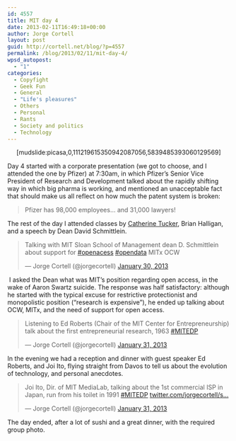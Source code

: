 ```yaml
---
id: 4557
title: MIT day 4
date: 2013-02-11T16:49:18+00:00
author: Jorge Cortell
layout: post
guid: http://cortell.net/blog/?p=4557
permalink: /blog/2013/02/11/mit-day-4/
wpsd_autopost:
  - "1"
categories:
  - Copyfight
  - Geek Fun
  - General
  - "Life's pleasures"
  - Others
  - Personal
  - Rants
  - Society and politics
  - Technology
---
```

<p style="text-align: center">
  [mudslide:picasa,0,111219615350942087056,5839485393060129569]
</p>

Day 4 started with a corporate presentation (we got to choose, and I attended the one by Pfizer) at 7:30am, in which Pfizer&#8217;s Senior Vice President of Research and Development talked about the rapidly shifting way in which big pharma is working, and mentioned an unacceptable fact that should make us all reflect on how much the patent system is broken:

> Pfizer has 98,000 employees&#8230; and 31,000 lawyers!

The rest of the day I attended classes by [Catherine Tucker](http://executive.mit.edu/faculty/profile/223-catherine-tucker), Brian Halligan, and a speech by Dean David Schmittlein.

<blockquote class="twitter-tweet">
  <p>
    Talking with MIT Sloan School of Management dean D. Schmittlein about support for <a href="https://twitter.com/search/%23openacess">#openacess</a> <a href="https://twitter.com/search/%23opendata">#opendata</a> MITx OCW
  </p>
  
  <p>
    — Jorge Cortell (@jorgecortell) <a href="https://twitter.com/jorgecortell/status/296695501259169792">January 30, 2013</a>
  </p>
</blockquote>

 I asked the Dean what was MIT&#8217;s position regarding open access, in the wake of Aaron Swartz suicide. The response was half satisfactory: although he started with the typical excuse for restrictive protectionist and monopolistic position (&#8220;research is expensive&#8221;), he ended up talking about OCW, MITx, and the need of support for open access. 

<blockquote class="twitter-tweet">
  <p>
    Listening to Ed Roberts (Chair of the MIT Center for Entrepreneurship) talk about the first entrepreneurial research, 1963 <a href="https://twitter.com/search/%23MITEDP">#MITEDP</a>
  </p>
  
  <p>
    — Jorge Cortell (@jorgecortell) <a href="https://twitter.com/jorgecortell/status/296795145922281472">January 31, 2013</a>
  </p>
</blockquote>

In the evening we had a reception and dinner with guest speaker Ed Roberts, and Joi Ito, flying straight from Davos to tell us about the evolution of technology, and personal anecdotes.

<blockquote class="twitter-tweet">
  <p>
    Joi Ito, Dir. of MIT MediaLab, talking about the 1st commercial ISP in Japan, run from his toilet in 1991 <a href="https://twitter.com/search/%23MITEDP">#MITEDP</a> <a title="http://twitter.com/jorgecortell/status/296798041556516864/photo/1" href="http://t.co/Om58Z0FS">twitter.com/jorgecortell/s…</a>
  </p>
  
  <p>
    — Jorge Cortell (@jorgecortell) <a href="https://twitter.com/jorgecortell/status/296798041556516864">January 31, 2013</a>
  </p>
</blockquote>

The day ended, after a lot of sushi and a great dinner, with the required group photo.